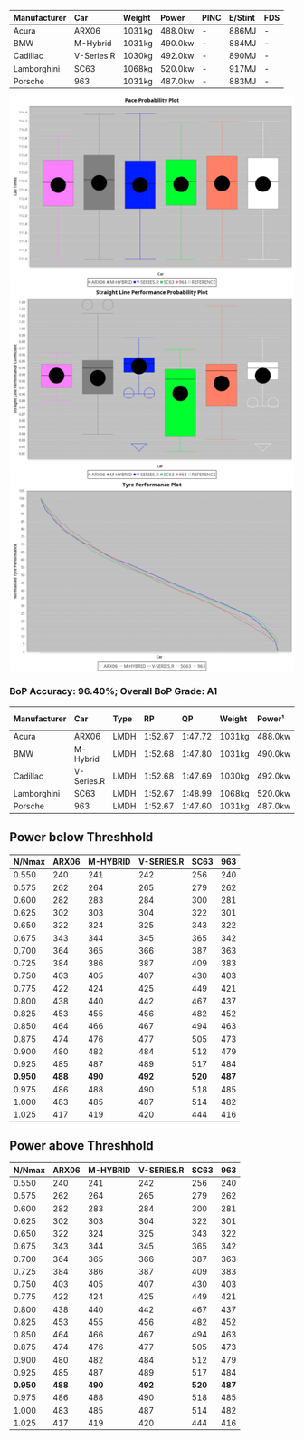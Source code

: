 | Manufacturer | Car        | Weight | Power   | PINC    | E/Stint | FDS     |
|:-|:-|:-|:-|:-|:-|:-|
| Acura        | ARX06      | 1031kg | 488.0kw |    -    | 886MJ   |    -    |
| BMW          | M-Hybrid   | 1031kg | 490.0kw |    -    | 884MJ   |    -    |
| Cadillac     | V-Series.R | 1030kg | 492.0kw |    -    | 890MJ   |    -    |
| Lamborghini  | SC63       | 1068kg | 520.0kw |    -    | 917MJ   |    -    |
| Porsche      | 963        | 1031kg | 487.0kw |    -    | 883MJ   |    -    |

![PACECHART](./IMG/AUTO.png)
![STRAIGHTLINEPERFORMANCECHART](./IMG/AUTO_sp.png)
![TYREPERFORMANCECHART](./IMG/AUTO_tw.png)

### BoP Accuracy: 96.40%; Overall BoP Grade: A1
| Manufacturer | Car        | Type | RP      | QP      | Weight | Power¹  | Threshhold | PINC    | Power²   | E/Stint | AVG Vmax  | FDS     | RDLC | L/Stint | BOP-Grade | Model Accuracy | Model Points | Match%  | SimDiff |
|:-|:-|:-|:-|:-|:-|:-|:-|:-|:-|:-|:-|:-|:-|:-|:-|:-|:-|:-|:-|
| Acura        | ARX06      | LMDH | 1:52.67 | 1:47.72 | 1031kg | 488.0kw | 0.0kph     |    -    | 488.00kw |  886MJ  | 278.31kph |    -    | 1.04 | 29      | +B1       | 100.00%        | 996          | 89.17%  | #       |
| BMW          | M-Hybrid   | LMDH | 1:52.68 | 1:47.80 | 1031kg | 490.0kw | 0.0kph     |    -    | 490.00kw |  884MJ  | 278.68kph |    -    | 1.04 | 29      | ~A1       | 100.00%        | 3339         | 100.00% | -0.71   |
| Cadillac     | V-Series.R | LMDH | 1:52.68 | 1:47.69 | 1030kg | 492.0kw | 0.0kph     |    -    | 492.00kw |  890MJ  | 279.75kph |    -    | 1.04 | 29      | +A2       | 99.00%         | 6039         | 93.18%  | +1.31   |
| Lamborghini  | SC63       | LMDH | 1:52.67 | 1:48.99 | 1068kg | 520.0kw | 0.0kph     |    -    | 520.00kw |  917MJ  | 275.63kph |    -    | 1.03 | 29      | ~A1       | 100.00%        | 784          | 99.68%  | #       |
| Porsche      | 963        | LMDH | 1:52.67 | 1:47.60 | 1031kg | 487.0kw | 0.0kph     |    -    | 487.00kw |  883MJ  | 276.46kph |    -    | 1.04 | 29      | ~A1       | 100.00%        | 14574        | 99.98%  | +1.02   |

## Power below Threshhold
| N/Nmax    | ARX06   | M-HYBRID | V-SERIES.R | SC63    | 963     |
|:-|:-|:-|:-|:-|:-|
|  0.550    |  240    |  241     |  242       |  256    |  240    |
|  0.575    |  262    |  264     |  265       |  279    |  262    |
|  0.600    |  282    |  283     |  284       |  300    |  281    |
|  0.625    |  302    |  303     |  304       |  322    |  301    |
|  0.650    |  322    |  324     |  325       |  343    |  322    |
|  0.675    |  343    |  344     |  345       |  365    |  342    |
|  0.700    |  364    |  365     |  366       |  387    |  363    |
|  0.725    |  384    |  386     |  387       |  409    |  383    |
|  0.750    |  403    |  405     |  407       |  430    |  403    |
|  0.775    |  422    |  424     |  425       |  449    |  421    |
|  0.800    |  438    |  440     |  442       |  467    |  437    |
|  0.825    |  453    |  455     |  456       |  482    |  452    |
|  0.850    |  464    |  466     |  467       |  494    |  463    |
|  0.875    |  474    |  476     |  477       |  505    |  473    |
|  0.900    |  480    |  482     |  484       |  512    |  479    |
|  0.925    |  485    |  487     |  489       |  517    |  484    |
| **0.950** | **488** | **490**  | **492**    | **520** | **487** |
|  0.975    |  486    |  488     |  490       |  518    |  485    |
|  1.000    |  483    |  485     |  487       |  514    |  482    |
|  1.025    |  417    |  419     |  420       |  444    |  416    |

## Power above Threshhold
| N/Nmax    | ARX06   | M-HYBRID | V-SERIES.R | SC63    | 963     |
|:-|:-|:-|:-|:-|:-|
|  0.550    |  240    |  241     |  242       |  256    |  240    |
|  0.575    |  262    |  264     |  265       |  279    |  262    |
|  0.600    |  282    |  283     |  284       |  300    |  281    |
|  0.625    |  302    |  303     |  304       |  322    |  301    |
|  0.650    |  322    |  324     |  325       |  343    |  322    |
|  0.675    |  343    |  344     |  345       |  365    |  342    |
|  0.700    |  364    |  365     |  366       |  387    |  363    |
|  0.725    |  384    |  386     |  387       |  409    |  383    |
|  0.750    |  403    |  405     |  407       |  430    |  403    |
|  0.775    |  422    |  424     |  425       |  449    |  421    |
|  0.800    |  438    |  440     |  442       |  467    |  437    |
|  0.825    |  453    |  455     |  456       |  482    |  452    |
|  0.850    |  464    |  466     |  467       |  494    |  463    |
|  0.875    |  474    |  476     |  477       |  505    |  473    |
|  0.900    |  480    |  482     |  484       |  512    |  479    |
|  0.925    |  485    |  487     |  489       |  517    |  484    |
| **0.950** | **488** | **490**  | **492**    | **520** | **487** |
|  0.975    |  486    |  488     |  490       |  518    |  485    |
|  1.000    |  483    |  485     |  487       |  514    |  482    |
|  1.025    |  417    |  419     |  420       |  444    |  416    |
